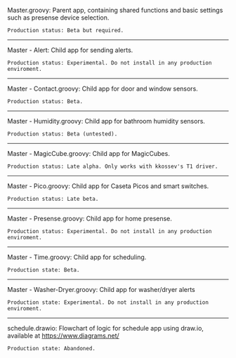 Master.groovy:
	Parent app, containing shared functions and basic settings such as presense device selection.

	Production status: Beta but required.
------------------------------------------------
Master - Alert:
	Child app for sending alerts.

	Production status: Experimental. Do not install in any production enviroment.
------------------------------------------------
Master - Contact.groovy:
	Child app for door and window sensors.

	Production status: Beta.
------------------------------------------------
Master - Humidity.groovy:
	Child app for bathroom humidity sensors.

	Production status: Beta (untested).
------------------------------------------------
Master - MagicCube.groovy:
	Child app for MagicCubes.

	Production status: Late alpha. Only works with kkossev's T1 driver.
------------------------------------------------
Master - Pico.groovy:
	Child app for Caseta Picos and smart switches.

	Production status: Late beta.
------------------------------------------------
Master - Presense.groovy:
	Child app for home presense.

	Production status: Experimental. Do not install in any production enviroment.
------------------------------------------------
Master - Time.groovy:
	Child app for scheduling.

	Production state: Beta.
------------------------------------------------
Master - Washer-Dryer.groovy:
	Child app for washer/dryer alerts

	Production state: Experimental. Do not install in any production enviroment.
------------------------------------------------
schedule.drawio:
	Flowchart of logic for schedule app using draw.io, available at https://www.diagrams.net/

	Production state: Abandoned.
